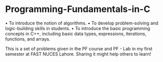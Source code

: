# Programming-Fundamentals-in-C

 • To introduce the notion of algorithms. 
 • To develop problem-solving and logic-building skills in students. 
 • To introduce the basic programming concepts in C++, including basic data types, expressions, iterations, functions, and arrays.

This is a set of problems given in the PF course and PF - Lab in my first semester at FAST NUCES Lahore. Sharing it might help others to learn!
